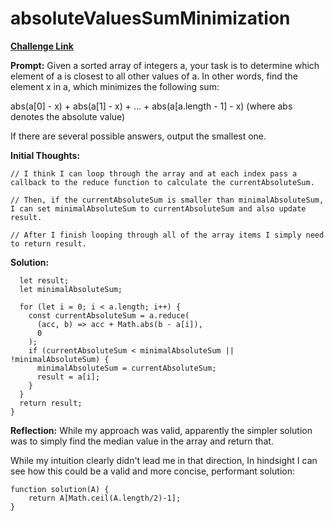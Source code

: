 # absoluteValuesSumMinimization

[**Challenge Link**](https://app.codesignal.com/arcade/intro/level-7/ZFnQkq9RmMiyE6qtq)

**Prompt:** Given a sorted array of integers a, your task is to determine which element of a is closest to all other values of a. In other words, find the element x in a, which minimizes the following sum:

abs(a[0] - x) + abs(a[1] - x) + ... + abs(a[a.length - 1] - x)
(where abs denotes the absolute value)

If there are several possible answers, output the smallest one.

**Initial Thoughts:**

```
// I think I can loop through the array and at each index pass a callback to the reduce function to calculate the currentAbsoluteSum.

// Then, if the currentAbsoluteSum is smaller than minimalAbsoluteSum, I can set minimalAbsoluteSum to currentAbsoluteSum and also update result.

// After I finish looping through all of the array items I simply need to return result.
```

**Solution:**

```function solution(a) {
  let result;
  let minimalAbsoluteSum;

  for (let i = 0; i < a.length; i++) {
    const currentAbsoluteSum = a.reduce(
      (acc, b) => acc + Math.abs(b - a[i]),
      0
    );
    if (currentAbsoluteSum < minimalAbsoluteSum || !minimalAbsoluteSum) {
      minimalAbsoluteSum = currentAbsoluteSum;
      result = a[i];
    }
  }
  return result;
}
```

**Reflection:** While my approach was valid, apparently the simpler solution was to simply find the median value in the array and return that.

While my intuition clearly didn't lead me in that direction, In hindsight I can see how this could be a valid and more concise, performant solution:

```
function solution(A) {
    return A[Math.ceil(A.length/2)-1];
}
```
